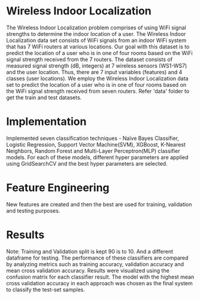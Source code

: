 # Wireless Indoor Localization
The Wireless Indoor Localization problem comprises of using WiFi signal strengths to determine the indoor location of a user. The Wireless Indoor Localization data set consists of WiFi signals from an indoor WiFi system that has 7 WiFi routers at various locations. Our goal with this dataset is to predict the location of a user who is in one of four rooms based on the WiFi signal strength received from the 7 routers. The dataset consists of measured signal strength (dB, integers) at 7 wireless sensors (WS1-WS7) and the user location. Thus, there are 7 input variables (features) and 4 classes (user locations). We employ the Wireless Indoor Localization data set to predict the location of a user who is in one of four rooms based on the WiFi signal strength received from seven routers. 
Refer 'data' folder to get the train and test datasets.

# Implementation
Implemented seven classification techniques - Naïve Bayes Classifier, Logistic Regression, Support Vector Machine(SVM), XGBoost, K-Nearest Neighbors, Random Forest and Multi-Layer Perceptron(MLP) classifier models. For each of these models, different hyper parameters are applied using GridSearchCV and the best hyper parameters are selected. 

# Feature Engineering
New features are created and then the best are used for training, validation and testing purposes.

# Results 
Note: Training and Validation split is kept 90 is to 10. And a different dataframe for testing.
The performance of these classifiers are compared by analyzing metrics such as training accuracy, validation accuracy and mean cross validation accuracy. Results were visualized using the confusion matrix for each classifier result. The model with the highest mean cross validation accuracy in each approach was chosen as the final system to classify the test-set samples. 



